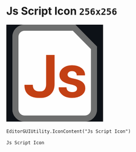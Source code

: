# Js Script Icon `256x256`
<img src="/img/Js%20Script%20Icon.png" width=256 height=256>

``` CSharp
EditorGUIUtility.IconContent("Js Script Icon")
```
```
Js Script Icon
```

